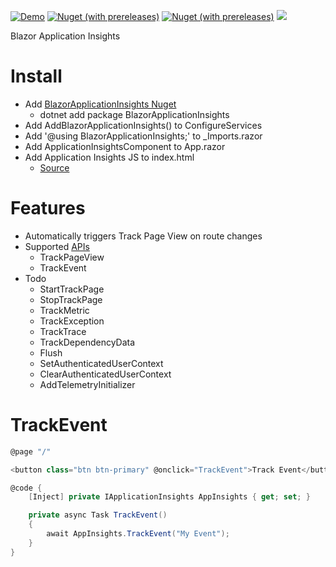 [![Demo](https://img.shields.io/badge/Live-Demo-Blue?style=flat-square)](https://BlazorApplicationInsights.netlify.app/)
[![Nuget (with prereleases)](https://img.shields.io/nuget/vpre/BlazorApplicationInsights.svg?style=flat-square)](https://www.nuget.org/packages/BlazorApplicationInsights)
[![Nuget (with prereleases)](https://img.shields.io/nuget/dt/BlazorApplicationInsights.svg?style=flat-square)](https://www.nuget.org/packages/BlazorApplicationInsights)
![](https://github.com/IvanJosipovic/BlazorApplicationInsights/workflows/CI/CD/badge.svg)

Blazor Application Insights

# Install

- Add [BlazorApplicationInsights Nuget](https://www.nuget.org/packages/BlazorApplicationInsights)
  - dotnet add package BlazorApplicationInsights
- Add AddBlazorApplicationInsights() to ConfigureServices
- Add '@using BlazorApplicationInsights;' to _Imports.razor
- Add ApplicationInsightsComponent to App.razor
- Add Application Insights JS to index.html
  - [Source](https://docs.microsoft.com/en-us/azure/azure-monitor/app/javascript#snippet-based-setup)

# Features
 - Automatically triggers Track Page View on route changes
 - Supported [APIs](https://github.com/microsoft/ApplicationInsights-JS/blob/master/API-reference.md#addTelemetryInitializer)
   - TrackPageView   
   - TrackEvent
 - Todo
   - StartTrackPage
   - StopTrackPage
   - TrackMetric
   - TrackException
   - TrackTrace
   - TrackDependencyData
   - Flush
   - SetAuthenticatedUserContext
   - ClearAuthenticatedUserContext
   - AddTelemetryInitializer

# TrackEvent
```csharp
@page "/"

<button class="btn btn-primary" @onclick="TrackEvent">Track Event</button>

@code {
    [Inject] private IApplicationInsights AppInsights { get; set; }

    private async Task TrackEvent()
    {
        await AppInsights.TrackEvent("My Event");
    }
}
```